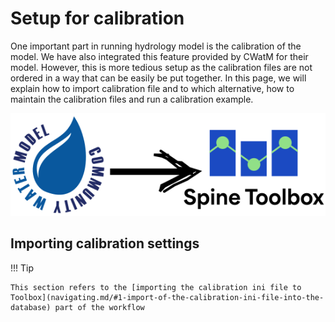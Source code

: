 # Setup for calibration

One important part in running hydrology model is the calibration of the model. We have also integrated this feature provided by CWatM for their model. However, this is more tedious setup as the calibration files are not ordered in a way that can be easily be put together. In this page, we will explain how to import calibration file and to which alternative, how to maintain the calibration files and run a calibration example. 

![cwatm_integration](images/cwatm_integration.png)

## Importing calibration settings

!!! Tip

    This section refers to the [importing the calibration ini file to Toolbox](navigating.md/#1-import-of-the-calibration-ini-file-into-the-database) part of the workflow

